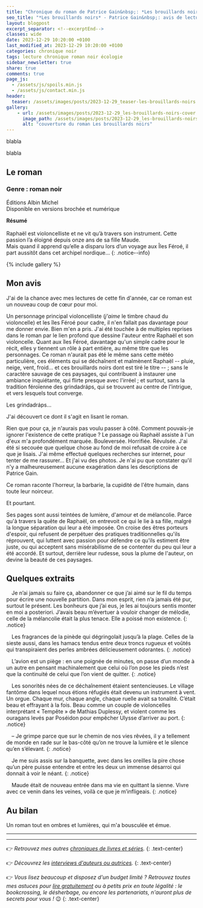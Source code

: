 ```yaml
---
title: "Chronique du roman de Patrice Gain&nbsp;: *Les brouillards noirs*"
seo_title: "*Les brouillards noirs* - Patrice Gain&nbsp;: avis de lecture"
layout: blogpost
excerpt_separator: <!--excerptEnd-->
classes: wide
date: 2023-12-29 10:20:00 +0100
last_modified_at: 2023-12-29 10:20:00 +0100
categories: chronique noir
tags: lecture chronique roman noir écologie
sidebar_newsletter: true
share: true
comments: true
page_js:
  - /assets/js/spoils.min.js
  - /assets/js/contact.min.js
header:
  teaser: /assets/images/posts/2023-12-29_teaser-les-brouillards-noirs.webp
gallery:
    - url: /assets/images/posts/2023-12-29_les-brouillards-noirs-cover.webp
      image_path: /assets/images/posts/2023-12-29_les-brouillards-noirs-cover.webp
      alt: "couverture du roman Les brouillards noirs"
---
```


blabla
<!--excerptEnd-->
blabla

<span class="fa fa-star rating_checked"></span>
<span class="fa fa-star rating_checked"></span>
<span class="fa fa-star rating_checked"></span>
<span class="fa fa-star rating_checked"></span>
<span class="fa fa-star rating_checked"></span>


## Le roman

### Genre&nbsp;: roman noir

Éditions Albin Michel<br />
Disponible en versions brochée et numérique

**Résumé**<br /><br />
Raphaël est violoncelliste et ne vit qu’à travers son instrument. Cette passion l’a éloigné depuis onze ans de sa fille Maude.<br/>
Mais quand il apprend qu’elle a disparu lors d’un voyage aux Îles Féroé, il part aussitôt dans cet archipel nordique&hellip;
{: .notice--info}

{% include gallery %}


## Mon avis

J'ai de la chance avec mes lectures de cette fin d'année, car ce roman est un nouveau coup de c&oelig;ur pour moi.

Un personnage principal violoncelliste (*j'aime* le timbre chaud du violoncelle) et les îles Féroé pour cadre, il n'en fallait pas davantage pour me donner envie. Bien m'en a pris. J'ai été touchée à de multiples reprises dans le roman par le lien profond que dessine l'auteur entre Raphaël et son violoncelle. Quant aux îles Féroé, davantage qu'un simple cadre pour le récit, elles y tiennent un rôle à part entière, au même titre que les personnages. Ce roman n'aurait pas été le même sans cette météo particulière, ces éléments qui se déchaînent et malmènent Raphaël -- pluie, neige, vent, froid&hellip; et ces brouillards noirs dont est tiré le titre --&nbsp;; sans le caractère sauvage de ces paysages, qui contribuent à instaurer une ambiance inquiétante, qui flirte presque avec l'irréel&nbsp;; et surtout, sans la tradition féroïenne des grindadr&aacute;ps, qui se trouvent au centre de l'intrigue, et vers lesquels tout converge.

Les grindadr&aacute;ps&hellip;

J'ai découvert ce dont il s'agit en lisant le roman.

Rien que pour ça, je n'aurais pas voulu passer à côté. Comment pouvais-je ignorer l'existence de cette pratique&nbsp;? 
Le passage où Raphaël assiste à l'un d'eux m'a profondément marquée. Bouleversée. Horrifiée. Révulsée.
J'ai été si secouée que quelque chose au fond de moi refusait de croire à ce que je lisais.
J'ai même effectué quelques recherches sur internet, pour tenter de me rassurer&hellip; Et j'ai vu des photos.
Je n'ai pu que constater qu'il n'y a malheureusement aucune exagération dans les descriptions de Patrice Gain.

Ce roman raconte l'horreur, la barbarie, la cupidité de l'être humain, dans toute leur noirceur.

Et pourtant.

Ses pages sont aussi teintées de lumière, d'amour et de mélancolie.
Parce qu'à travers la quête de Raphaël, on entrevoit ce qui le lie à sa fille, malgré la longue séparation qui leur a été imposée.
On croise des êtres porteurs d'espoir, qui refusent de perpétuer des pratiques traditionnelles qu'ils réprouvent, qui luttent avec passion
pour défendre ce qu'ils estiment être juste, ou qui acceptent sans misérabilisme de se contenter du peu qui leur a été accordé.
Et surtout, derrière leur rudesse, sous la plume de l'auteur, on devine la beauté de ces paysages.



## Quelques extraits

<span style="margin-left: 1em;"></span>Je n’ai jamais su faire ça, abandonner ce que j’ai aimé sur le fil du temps pour écrire une nouvelle partition. Dans mon esprit, rien n’a jamais été pur, surtout le présent. Les bonheurs que j’ai eus, je les ai toujours sentis monter en moi a posteriori. J’avais beau m’évertuer à vouloir changer de mélodie, celle de la mélancolie était la plus tenace. Elle a poissé mon existence.
{: .notice}

<span style="margin-left: 1em;"></span>Les fragrances de la pinède qui dégringolait jusqu’à la plage. Celles de la sieste aussi, dans les hamacs tendus entre deux troncs rugueux et voûtés qui transpiraient des perles ambrées délicieusement odorantes.
{: .notice}

<span style="margin-left: 1em;"></span>L’avion est un piège&nbsp;: en une poignée de minutes, on passe d’un monde à un autre en pensant machinalement que celui où l’on pose les pieds n’est que la continuité de celui que l’on vient de quitter.
{: .notice}

<span style="margin-left: 1em;"></span>Les sonorités nées de ce déchaînement étaient sentencieuses. Le village fantôme dans lequel nous étions réfugiés était devenu un instrument à vent. Un orgue. Chaque mur, chaque angle, chaque ruelle avait sa tonalité. C’était beau et effrayant à la fois. Beau comme un couple de violoncelles interprétant «&nbsp;Tempête&nbsp;» de Mathias Duplessy, et violent comme les ouragans levés par Poséidon pour empêcher Ulysse d’arriver au port.
{: .notice}

<span style="margin-left: 1em;"></span>–&nbsp;Je grimpe parce que sur le chemin de nos vies rêvées, il y a tellement de monde en rade sur le bas-côté qu’on ne trouve la lumière et le silence qu’en s’élevant.
{: .notice}

<span style="margin-left: 1em;"></span>Je me suis assis sur la banquette, avec dans les oreilles la pire chose qu’un père puisse entendre et entre les deux un immense désarroi qui donnait à voir le néant.
{: .notice}

<span style="margin-left: 1em;"></span>Maude était de nouveau entrée dans ma vie en quittant la sienne. Vivre avec ce venin dans les veines, voilà ce que je m’infligeais.
{: .notice}


## Au bilan

Un roman tout en ombres et lumières, qui m'a bousculée et émue.

---
---
👉 *Retrouvez mes autres [chroniques de livres et séries](/blog/tags#chronique).*
{: .text-center}

👉 *Découvrez les [interviews d'auteurs ou autrices](/blog/tags#interview).*
{: .text-center}

👉 *Vous lisez beaucoup et disposez d'un budget limité&nbsp;? Retrouvez toutes mes astuces pour [lire gratuitement](/lecture/2022/08/22/lire-gratuitement.html) ou à petits prix en toute légalité&nbsp;: le bookcrossing, le désherbage, ou encore les partenariats, n'auront plus de secrets pour vous&nbsp;!* 😉
{: .text-center}